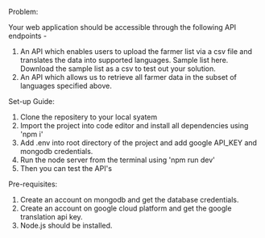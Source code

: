 Problem:

Your web application should be accessible through the following API endpoints -
1. An API which enables users to upload the farmer list via a csv file and translates the
data into supported languages. Sample list here. Download the sample list as a csv to
test out your solution.
2. An API which allows us to retrieve all farmer data in the subset of languages specified
above.

Set-up Guide:

1. Clone the repositery to your local syatem
2. Import the project into code editor and install all dependencies using 'npm i'
3. Add .env into root directory of the project and add google API_KEY and mongodb credentials.
4. Run the node server from the terminal using 'npm run dev'
5. Then you can test the API's 

Pre-requisites:

1. Create an account on mongodb and get the database credentials.
2. Create an account on google cloud platform and get the google translation api key.
3. Node.js should be installed.
